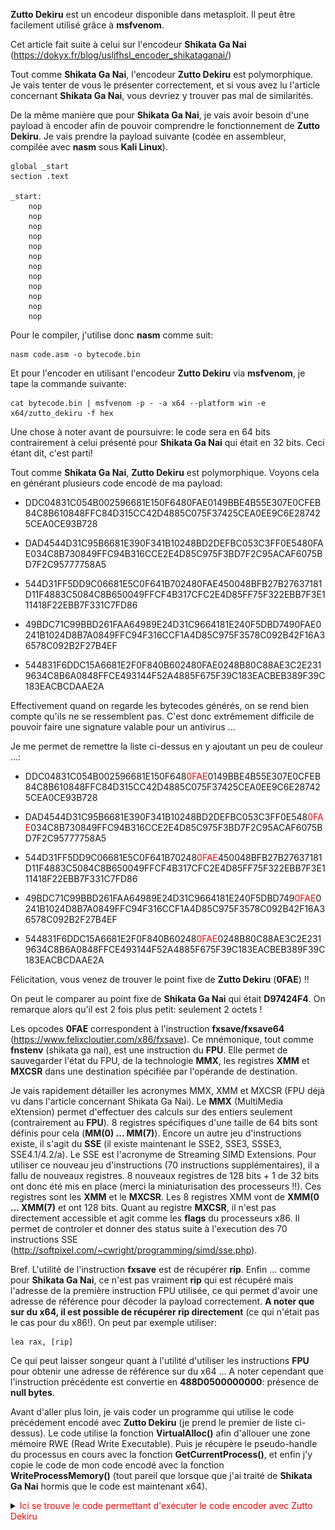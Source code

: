 
__Zutto Dekiru__ est un encodeur disponible dans metasploit. Il peut être facilement utilisé grâce à __msfvenom__. 

Cet article fait suite à celui sur l'encodeur __Shikata Ga Nai__ (https://dokyx.fr/blog/usljfhsl_encoder_shikataganai/)

Tout comme __Shikata Ga Nai__, l'encodeur __Zutto Dekiru__ est polymorphique. Je vais tenter de vous le présenter correctement, et si vous avez lu l'article concernant __Shikata Ga Nai__, vous devriez y trouver pas mal de similarités. 

De la même manière que pour __Shikata Ga Nai__, je vais avoir besoin d'une payload à encoder afin de pouvoir comprendre le fonctionnement de __Zutto Dekiru__. Je vais prendre la payload suivante (codée en assembleur, compilée avec __nasm__ sous __Kali Linux__).

```
global _start
section .text

_start:
	nop
	nop
	nop
	nop
	nop
	nop
	nop
	nop
	nop
	nop
	nop
	nop
```

Pour le compiler, j'utilise donc __nasm__ comme suit:

```
nasm code.asm -o bytecode.bin
```

Et pour l'encoder en utilisant l'encodeur __Zutto Dekiru__ via __msfvenom__, je tape la commande suivante:

```
cat bytecode.bin | msfvenom -p - -a x64 --platform win -e x64/zutto_dekiru -f hex
```

Une chose à noter avant de poursuivre: le code sera en 64 bits contrairement à celui présenté pour __Shikata Ga Nai__ qui était en 32 bits. Ceci étant dit, c'est parti!

Tout comme __Shikata Ga Nai__, __Zutto Dekiru__ est polymorphique. Voyons cela en générant plusieurs code encodé de ma payload:

* DDC04831C054B002596681E150F6480FAE0149BBE4B55E307E0CFEB84C8B610848FFC84D315CC42D4885C075F37425CEA0EE9C6E287425CEA0CE93B728

* DAD4544D31C95B6681E390F341B10248BD2DEFBC053C3FF0E5480FAE034C8B730849FFC94B316CCE2E4D85C975F3BD7F2C95ACAF6075BD7F2C95777758A5

* 544D31FF5DD9C06681E5C0F641B702480FAE450048BFB27B27637181D11F4883C5084C8B650049FFCF4B317CFC2E4D85FF75F322EBB7F3E111418F22EBB7F331C7FD86

* 49BDC71C99BBD261FAA64989E24D31C9664181E240F5DBD7490FAE0241B1024D8B7A0849FFC94F316CCF1A4D85C975F3578C092B42F16A36578C092B2F27B4EF

* 544831F6DDC15A6681E2F0F840B602480FAE0248B80C88AE3C2E2319634C8B6A0848FFCE493144F52A4885F675F39C183EACBEB389F39C183EACBCDAAE2A

Effectivement quand on regarde les bytecodes générés, on se rend bien compte qu'ils ne se ressemblent pas. C'est donc extrêmement difficile de pouvoir faire une signature valable pour un antivirus ...

Je me permet de remettre la liste ci-dessus en y ajoutant un peu de couleur ...:

* DDC04831C054B002596681E150F648<span style="color:red">0FAE</span>0149BBE4B55E307E0CFEB84C8B610848FFC84D315CC42D4885C075F37425CEA0EE9C6E287425CEA0CE93B728

* DAD4544D31C95B6681E390F341B10248BD2DEFBC053C3FF0E548<span style="color:red">0FAE</span>034C8B730849FFC94B316CCE2E4D85C975F3BD7F2C95ACAF6075BD7F2C95777758A5

* 544D31FF5DD9C06681E5C0F641B70248<span style="color:red">0FAE</span>450048BFB27B27637181D11F4883C5084C8B650049FFCF4B317CFC2E4D85FF75F322EBB7F3E111418F22EBB7F331C7FD86

* 49BDC71C99BBD261FAA64989E24D31C9664181E240F5DBD749<span style="color:red">0FAE</span>0241B1024D8B7A0849FFC94F316CCF1A4D85C975F3578C092B42F16A36578C092B2F27B4EF

* 544831F6DDC15A6681E2F0F840B60248<span style="color:red">0FAE</span>0248B80C88AE3C2E2319634C8B6A0848FFCE493144F52A4885F675F39C183EACBEB389F39C183EACBCDAAE2A

Félicitation, vous venez de trouver le point fixe de __Zutto Dekiru__ (__0FAE__) !!

On peut le comparer au point fixe de __Shikata Ga Nai__ qui était __D97424F4__. On remarque alors qu'il est 2 fois plus petit: seulement 2 octets !

Les opcodes __0FAE__ correspondent à l'instruction __fxsave/fxsave64__ (https://www.felixcloutier.com/x86/fxsave). Ce mnémonique, tout comme __fnstenv__ (shikata ga nai), est une instruction du __FPU__. Elle permet de sauvegarder l'état du FPU, de la technologie __MMX__, les registres __XMM__ et __MXCSR__ dans une destination spécifiée par l'opérande de destination.

Je vais rapidement détailler les acronymes MMX, XMM et MXCSR (FPU déjà vu dans l'article concernant Shikata Ga Nai). Le __MMX__ (MultiMedia eXtension) permet d'effectuer des calculs sur des entiers seulement (contrairement au __FPU__). 8 registres spécifiques d'une taille de 64 bits sont définis pour cela (__MM(0) ... MM(7)__). Encore un autre jeu d'instructions existe, il s'agit du __SSE__ (il existe maintenant le SSE2, SSE3, SSSE3, SSE4.1\/4.2\/a). Le SSE est l'acronyme de Streaming SIMD Extensions. Pour utiliser ce nouveau jeu d'instructions (70 instructions supplémentaires), il a fallu de nouveaux registres. 8 nouveaux registres de 128 bits + 1 de 32 bits ont donc été mis en place (merci la miniaturisation des processeurs !!). Ces registres sont les __XMM__ et le  __MXCSR__. Les 8 registres XMM vont de __XMM(0 ... XMM(7)__ et ont 128 bits. Quant au registre __MXCSR__, il n'est pas directement accessible et agit comme les __flags__ du processeurs x86. Il permet de controler et donner des status suite à l'execution des  70 instructions SSE (http://softpixel.com/~cwright/programming/simd/sse.php).

Bref. L'utilité de l'instruction __fxsave__ est de récupérer __rip__. Enfin ... comme pour __Shikata Ga Nai__, ce n'est pas vraiment __rip__ qui est récupéré mais l'adresse de la première instruction FPU utilisée, ce qui permet d'avoir une adresse de référence pour décoder la payload correctement. __A noter que sur du x64, il est possible de récupérer **rip** directement__ (ce qui n'était pas le cas pour du x86!). On peut par exemple utiliser:

```
lea rax, [rip]
```

Ce qui peut laisser songeur quant à l'utilité d'utiliser les instructions __FPU__ pour obtenir une adresse de référence sur du x64 ... A noter cependant que l'instruction précédente est convertie en __488D0500000000__: présence de __null bytes__.

Avant d'aller plus loin, je vais coder un programme qui utilise le code précédement encodé avec __Zutto Dekiru__ (je prend le premier de liste ci-dessus). Le code utilise la fonction __VirtualAlloc()__ afin d'allouer une zone mémoire RWE (Read Write Executable). Puis je récupère le pseudo-handle du processus en cours avec la fonction __GetCurrentProcess()__, et enfin j'y copie le code de mon code encodé avec la fonction __WriteProcessMemory()__ (tout pareil que lorsque que j'ai traité de __Shikata Ga Nai__ hormis que le code est maintenant x64).


<details><summary><font color="red">Ici se trouve le code permettant d'exécuter le code encoder avec Zutto Dekiru</font></summary>
<p>
```
; kernel32.dll
GetLastError PROTO STDCALL
ExitProcess PROTO STDCALL :DWORD
VirtualAlloc PROTO :DWORD,:DWORD,:DWORD,:DWORD
GetCurrentProcess PROTO STDCALL
WriteProcessMemory PROTO STDCALL :DWORD,:DWORD,:DWORD,:DWORD,:DWORD


.data
	shellcode db 0ddh,0c0h,48h,31h,0c0h,54h,0b0h,02h,59h,66h,81h
		  db 0e1h,50h,0f6h,48h,0fh,0aeh,01h,49h,0bbh,0e4h,0b5h
		  db 5eh,30h,7eh,0ch,0feh,0b8h,4ch,8bh,61h,08h,48h,0ffh 
		  db 0c8h,4dh,31h,5ch,0c4h,2dh,48h,85h,0c0h,75h,0f3h,74h 
		  db 25h,0ceh, 0a0h, 0eeh,9ch,6eh,28h,74h, 25h,0ceh,0a0h
		  db 0ceh,93h,0b7h,28h
	EndShellcode db 0

.data?
 	hProcess QWORD ?
 	baseAddr QWORD ?

.code

Start PROC

	
	mov 	r9, 40h ; PAGE_EXECUTE_READWRITE
	mov 	r8, 1000h 
	mov 	rdx, 100h
	xor 	rcx, rcx
	call 	VirtualAlloc
	mov 	[baseAddr], rax

	call 	GetCurrentProcess
	mov 	[hProcess], rax

	mov 	rax, offset shellcode
	mov 	r9, offset EndShellcode
	sub 	r9, rax
	inc 	r9
	push 	0
	mov 	r8, offset shellcode
	mov 	rdx, baseAddr
	mov 	rcx, hProcess
	call 	WriteProcessMemory

	jmp 	baseAddr

Start ENDP
END
```
</p>
</details>

Concernant le code ci-dessus, il y a quelques modifications par rapport à celui utilisé lors de l'étude de __Shikata Ga Nai__. En effet, outre les principales caractéristiques liées aux x64, je n'ai pas pu utilisé  __sizeof__ pour calculer la  taille du shellcode à copier dans la zone mémoire RWE, car la taille était trop grande et posait un problème au compilateur ... pff.  J'ai du diviser mon shellcode et calculer la taille manuellement. Si des questions, n'hésitez pas à me contacter.

Bref. Je peux maintenant débugger le code encodé facilement. Le code du décodeur __Zutto Dekiru__ est présenté ci-dessous:

```
ffree 	st(0)
xor 	rax, rax
push	rsp
mov 	al, 2
pop 	rcx
and 	cx, 0xF650
fxsave 	[rcx]
mov 	r11, 0xB8FE0C7E305EB5E4
mov 	r12, [rcx+8]
dec 	rax
xor 	[r12 + rax\*8 + 2D], r11
test 	rax, rax
jne 	blopblop
je 	bipblip
blabla encoded blabla
```

Bon, le code ressemble vraiment à celui de __Shikata Ga Nai__. Vous devriez y voir clair si vous avez lu l'article sur __Shikata Ga Nai__. Reprenons les instructions une à une.

<span style="color:cyan">Première instruction:</span> L'instruction __ffree st(0)__ est une instruction __FPU__ qui permet d'utiliser le FPU afin de récupérer plus tard une adresse de référence, ce qui permettra de trouver les adresses contenant du code à décoder. 

<span style="color:cyan">Deuxième instruction:</span> Le __xor rax, rax__, permet de mettre le registre __rax__ à __0__. On verra par la suite (instruction 4) que celui-ci contiendra le nombre de "block" à décoder.

<span style="color:cyan">Troisième instruction:</span> Le __push rsp__ permet de sauvegarder l'adresse actuelle pointant vers la stack. Elle sera réutilisée par la suite (instruction 5) afin de récupérer l'adresse de la première instruction utilisant le FPU afin d'avoir une adresse de référence.

<span style="color:cyan">Quatrième instruction: </span> Cette instruction (__mov al, 2__) permet de mettre dans __rax__ le nombre de "blocks" à décoder. La payload que j'ai encodé faisait __12 nop__, et donc 12 bytes. Chaque "block"  à décoder fait 8 bytes. Il faut donc 2 "blocks" pour décoder la payload entière. Comme la payload ne fait que 12 bytes, il y aura un padding de 4 bytes qui auront été ajoutés. Ce padding est constitué de nop afin de ne pas influer sur le fonctionnement de la paylaod.

<span style="color:cyan">Cinquième instruction: </span> Le __pop rcx__ permet de de récupérer l'adresse du haut de la stack qui a été poussée lors de l'instruction 3. C'est donc à partir de __rcx__ que l'on trouvera une adresse de référence. Cette adresse de référence sera poussé sur la stack un peu plus loin (instruction 7) lors du __fxsave__.

Pour l'instant tout se passe grosso-modo comme pour __Shikata Ga Nai__.

<span style="color:cyan">Sizième instruction: </span> Cette instruction n'est pas présente dans __Shikata Ga Nai__. il s'agit du __and cx, 0xF650__. Cela permet d'effectuer de la place sur la stack (ne pas oublier que rcx contient alors l'adresse du haut de la stack). Cet espace sur la stack sera utilisé par l'instruction __fxsave__ afin de sauvegarder l'état FPU et les registres MM et XMM et MXCSR. 

<span style="color:cyan">Septième instruction: </span> Il s'agit du fameux __fxsave__. A-t-on vraiment besoin de dire l'utilité de cette instruction ... je pense que non. Il s'agit du coeur de __Zutto Dekiru__, et on en parle depuis le début.

<span style="color:cyan">Huitième instruction: </span> On récupère la clef de chiffrement. L'instruction __mov r11, B8FE0C7E305EB5E4__ permet de mettre la clef de chiffrement dans le registre __r11__. Oui, comme dans __Shikata Ga Nai__, il s'agit aussi d'un __xor__.

<span style="color:cyan">Neuvième instruction: </span> Là ça devient un peu intéressant. C'est là que l'on récupère l'adresse pointant vers la première instruction FPU. il s'agit du __mov r12, [rcx+8]__. On se souvient que __rcx__ pointe à l'offset où est sauvegardé l'environement FPU (instruction 6). En prenant un offset de 8 par rapport à cet offset, on récupère notre adresse de référence. Vous pouvez le vérifier en déboguant par vous-même.

<span style="color:cyan">Dizième instruction: </span> __dec eax__ permet de décrémenter __eax__ de 1. Pourquoi faire cela? On a vu à l'instruction 4 que l'on mettait 2 dans __al__ car c'était le nombre de "blocks" à décoder. En réalité, pour décoder 2 blocks, il faut mettre __al__ à 1. Il y a le block 0, puis le block 1, ce qui fait bien 2. 

<span style="color:cyan">Onzième instruction: </span> C'est là que le déchiffrement a lieu. Le __xor [r12 + rax\*8 +2D], r11__ permet de déchiffrer le contenu situé à l'adresse r12 + rax\*8 + 0x2D. Cela permet de passer au dela du mécanisme de boucle de déchiffrement.

<span style="color:cyan">Douzième/treizième/quatorzième instructions: </span> Le mécanisme de boucle est différent de celui utilisé lors de __Shikata Ga Nai__. En effet, celui-ci est visible directement alors que dans __Shikata Ga Nai__, cette partie du décodeur était encodé, ce qui ajoutait de l'obfuscation. Ce n'est pas le cas ici. La boucle est effectuée grâce à un:

```
test 	rax, rax
jne 	adresse de l'instruction 10
```

au lieu d'un:

```
loop
```

En soit, ce n'est pas un problème car dans __Shikata Ga Nai__, cette instruction était toujours présente (bien qu'encodée) et devait absolument utilisé __rcx__ comme compteur. Ici, on s'affranchit de forcément utiliser __rcx__ comme compte, ce qui laisse des degrés de liberté quant aux registres utilisés.

De plus, en regardant cette boucle de déchiffrement, on se rend compte que la clef de déchiffrement est toujours la même car elle ne fait pas apparaitre r11. La clef de chiffrement de __Shikata Ga Nai__ était différente à cha&que tour de boucle. C'était un point fort de __Shikata Ga Nai__, dommage de ne pas le réutiliser.

Une fois la boucle de chiffrement terminéee, on obtient bien notre payload décodée comme on peut le voir sur la figure suivante:

![image alt text](/images/encoder-zutto-dekiru/zutto_decoded.png)

L'étude de __Zutto Dekiru__ s'achève ici. On a pu constater une ressemblance frappante avec __Shikata Ga Nai__ bien que certains mécanismes d'obfuscation aient été enlevés, ce qui est bien dommage. En effet, dans __Shikata Ga Nai__, une partie du décodeur est encodé, ce qui n'est plus le cas ici. Et le fait de pointer au milieu d'une instruction pour commencer le déchiffrement a également été enlevé. Même chose concernant la modification de la clef de chiffrement à chaque tour de boucle.

De plus, alors que __Shikata Ga Nai__ change de clef de chiffrement à chaque tour de boucle, __Zutto Dekiru__ conserve la même clef ...

On peut dire que globalement les 2 encodeurs se valent, même si __Zutto Dekiru__ est légèrement moins puissant. Cependant, l'un fonctionne en x86 (Shikata Ga Nai), tandis que l'autre fonctionne en x64 (Zutto Dekiru).

